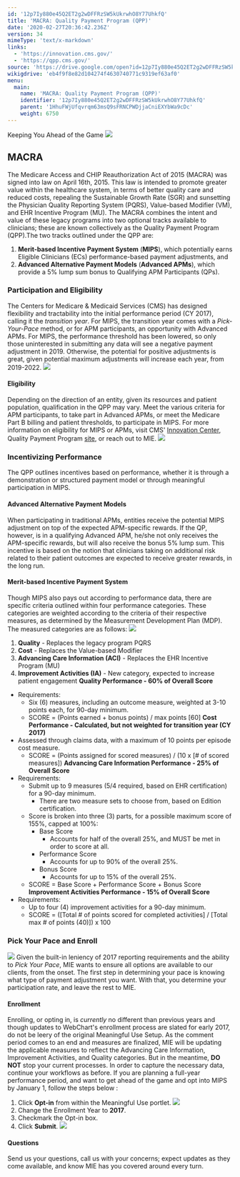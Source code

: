 ```yaml
---
id: '12p7Iy880e45Q2ET2g2wDFFRzSW5kUkrwhO8Y77UhkfQ'
title: 'MACRA: Quality Payment Program (QPP)'
date: '2020-02-27T20:36:42.236Z'
version: 34
mimeType: 'text/x-markdown'
links:
  - 'https://innovation.cms.gov/'
  - 'https://qpp.cms.gov/'
source: 'https://drive.google.com/open?id=12p7Iy880e45Q2ET2g2wDFFRzSW5kUkrwhO8Y77UhkfQ'
wikigdrive: 'eb4f9f8e82d104274f4630740771c9319ef63af0'
menu:
  main:
    name: 'MACRA: Quality Payment Program (QPP)'
    identifier: '12p7Iy880e45Q2ET2g2wDFFRzSW5kUkrwhO8Y77UhkfQ'
    parent: '1HhuFWjUfqvrqm63msQ9sFRNCPWDjjaCniEXYbWa9cDc'
    weight: 6750
---
```

Keeping You Ahead of the Game
![](macra-quality-payment-program-qpp.assets/100000000000012C000000FA4CA2050AE269E960.jpg)

## MACRA

The Medicare Access and CHIP Reauthorization Act of 2015 (MACRA) was signed into law on April 16th, 2015. This law is intended to promote greater value within the healthcare system, in terms of better quality care and reduced costs, repealing the Sustainable Growth Rate (SGR) and sunsetting the Physician Quality Reporting System (PQRS), Value-based Modifier (VM), and EHR Incentive Program (MU). The MACRA combines the intent and value of these legacy programs into two optional tracks available to clinicians; these are known collectively as the Quality Payment Program (QPP).The two tracks outlined under the QPP are:
1. <strong>Merit-based Incentive Payment System</strong> (<strong>MIPS</strong>), which potentially earns Eligible Clinicians (ECs) performance-based payment adjustments, and
2. <strong>Advanced Alternative Payment Models</strong> (<strong>Advanced APMs</strong>), which provide a 5% lump sum bonus to Qualifying APM Participants (QPs).

### Participation and Eligibility

The Centers for Medicare & Medicaid Services (CMS) has designed flexibility and tractability into the initial performance period (CY 2017), calling it the *transition year*.
For MIPS, the transition year comes with a *Pick-Your-Pace* method, or for APM participants, an opportunity with Advanced APMs. For MIPS, the performance threshold has been lowered, so only those uninterested in submitting any data will see a negative payment adjustment in 2019. Otherwise, the potential for positive adjustments is great, given potential maximum adjustments will increase each year, from 2019-2022.
![](macra-quality-payment-program-qpp.assets/10000201000002BC000001904C626D4B7CFF8D26.png)

#### Eligibility

Depending on the direction of an entity, given its resources and patient population, qualification in the QPP may vary. Meet the various criteria for APM participants, to take part in Advanced APMs, or meet the Medicare Part B billing and patient thresholds, to participate in MIPS. For more information on eligibility for MIPS or APMs, visit CMS' [Innovation Center](https://innovation.cms.gov/), Quality Payment Program [site](https://qpp.cms.gov/), or reach out to MIE.
![](macra-quality-payment-program-qpp.assets/1000020100000320000004B098C0D4DA8A9F3722.png)

### Incentivizing Performance

The QPP outlines incentives based on performance, whether it is through a demonstration or structured payment model or through meaningful participation in MIPS.

#### Advanced Alternative Payment Models

When participating in traditional APMs, entities receive the potential MIPS adjustment on top of the expected APM-specific rewards. If the QP, however, is in a qualifying Advanced APM, he/she not only receives the APM-specific rewards, but will also receive the bonus 5% lump sum. This incentive is based on the notion that clinicians taking on additional risk related to their patient outcomes are expected to receive greater rewards, in the long run.

#### Merit-based Incentive Payment System

Though MIPS also pays out according to performance data, there are specific criteria outlined within four performance categories. These categories are weighted according to the criteria of their respective measures, as determined by the Measurement Development Plan (MDP). The measured categories are as follows:
![](macra-quality-payment-program-qpp.assets/100002010000024000000150C0FE751F3F66CD55.png)
1. <strong>Quality</strong> - Replaces the legacy program PQRS
2. <strong>Cost</strong> - Replaces the Value-based Modifier
3. <strong>Advancing Care Information (ACI)</strong> - Replaces the EHR Incentive Program (MU)
4. <strong>Improvement Activities (IA)</strong> - New category, expected to increase patient engagement
**Quality Performance **-** 60% of Overall Score**
* Requirements:
    * Six (6) measures, including an outcome measure, weighted at 3-10 points each, for 90-day minimum.
    * SCORE = (Points earned + bonus points) / max points [60]
**Cost Performance **-** Calculated, but not weighted for transition year (CY 2017)**
* Assessed through claims data, with a maximum of 10 points per episode cost measure.
    * SCORE = (Points assigned for scored measures) / (10 x [# of scored measures])
**Advancing Care Information Performance - 25% of Overall Score**
* Requirements:
    * Submit up to 9 measures (5/4 required, based on EHR certification) for a 90-day minimum.
        * There are two measure sets to choose from, based on Edition certification.
    * Score is broken into three (3) parts, for a possible maximum score of 155%, capped at 100%:
        * Base Score
            * Accounts for half of the overall 25%, and MUST be met in order to score at all.
        * Performance Score
            * Accounts for up to 90% of the overall 25%.
        * Bonus Score
            * Accounts for up to 15% of the overall 25%.
    * SCORE = Base Score + Performance Score + Bonus Score
**Improvement Activities Performance - 15% of Overall Score**
* Requirements:
    * Up to four (4) improvement activities for a 90-day minimum.
    * SCORE = ([Total # of points scored for completed activities] / [Total max # of points (40)]) x 100

### Pick Your Pace and Enroll

![](macra-quality-payment-program-qpp.assets/1000020100000001000000014C77D75F6DC67A52.png)
Given the built-in leniency of 2017 reporting requirements and the ability to *Pick Your Pace*, MIE wants to ensure all options are available to our clients, from the onset. The first step in determining your pace is knowing what type of payment adjustment you want. With that, you determine your participation rate, and leave the rest to MIE.

#### Enrollment

Enrolling, or opting in, is *currently* no different than previous years and though updates to WebChart's enrollment process are slated for early 2017, do not be leery of the original Meaningful Use Setup. As the comment period comes to an end and measures are finalized, MIE will be updating the applicable measures to reflect the Advancing Care Information, Improvement Activities, and Quality categories. But in the meantime, **DO NOT** stop your current processes. In order to capture the necessary data, continue your workflows as before.
If you are planning a full-year performance period, and want to get ahead of the game and opt into MIPS by January 1, follow the steps below :
1. Click <strong>Opt-in</strong> from within the Meaningful Use portlet.
![](macra-quality-payment-program-qpp.assets/10000201000003F6000000E6726089EFE15EE356.png)
1. Change the Enrollment Year to <strong>2017</strong>.
2. Checkmark the Opt-in box.
3. Click <strong>Submit</strong>.
![](macra-quality-payment-program-qpp.assets/10000201000007CF000003FF9565C2857C96DAED.png)

#### Questions

Send us your questions, call us with your concerns; expect updates as they come available, and know MIE has you covered around every turn.
